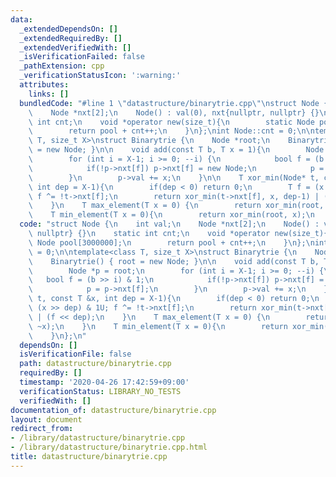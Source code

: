 ```yaml
---
data:
  _extendedDependsOn: []
  _extendedRequiredBy: []
  _extendedVerifiedWith: []
  _isVerificationFailed: false
  _pathExtension: cpp
  _verificationStatusIcon: ':warning:'
  attributes:
    links: []
  bundledCode: "#line 1 \"datastructure/binarytrie.cpp\"\nstruct Node {\n    int val;\n\
    \    Node *nxt[2];\n    Node() : val(0), nxt{nullptr, nullptr} {}\n    static\
    \ int cnt;\n    void *operator new(size_t){\n        static Node pool[3000000];\n\
    \        return pool + cnt++;\n    }\n};\nint Node::cnt = 0;\n\ntemplate<class\
    \ T, size_t X>\nstruct Binarytrie {\n    Node *root;\n    Binarytrie() { root\
    \ = new Node; }\n\n    void add(const T b, T x = 1){\n        Node *p = root;\n\
    \        for (int i = X-1; i >= 0; --i) {\n            bool f = (b >> i) & 1;\n\
    \            if(!p->nxt[f]) p->nxt[f] = new Node;\n            p = p->nxt[f];\n\
    \        }\n        p->val += x;\n    }\n\n    T xor_min(Node* t, const T &x,\
    \ int dep = X-1){\n        if(dep < 0) return 0;\n        T f = (x >> dep) & 1U;\
    \ f ^= !t->nxt[f];\n        return xor_min(t->nxt[f], x, dep-1) | (f << dep);\n\
    \    }\n    T max_element(T x = 0) {\n        return xor_min(root, ~x);\n    }\n\
    \    T min_element(T x = 0){\n        return xor_min(root, x);\n    }\n};\n"
  code: "struct Node {\n    int val;\n    Node *nxt[2];\n    Node() : val(0), nxt{nullptr,\
    \ nullptr} {}\n    static int cnt;\n    void *operator new(size_t){\n        static\
    \ Node pool[3000000];\n        return pool + cnt++;\n    }\n};\nint Node::cnt\
    \ = 0;\n\ntemplate<class T, size_t X>\nstruct Binarytrie {\n    Node *root;\n\
    \    Binarytrie() { root = new Node; }\n\n    void add(const T b, T x = 1){\n\
    \        Node *p = root;\n        for (int i = X-1; i >= 0; --i) {\n         \
    \   bool f = (b >> i) & 1;\n            if(!p->nxt[f]) p->nxt[f] = new Node;\n\
    \            p = p->nxt[f];\n        }\n        p->val += x;\n    }\n\n    T xor_min(Node*\
    \ t, const T &x, int dep = X-1){\n        if(dep < 0) return 0;\n        T f =\
    \ (x >> dep) & 1U; f ^= !t->nxt[f];\n        return xor_min(t->nxt[f], x, dep-1)\
    \ | (f << dep);\n    }\n    T max_element(T x = 0) {\n        return xor_min(root,\
    \ ~x);\n    }\n    T min_element(T x = 0){\n        return xor_min(root, x);\n\
    \    }\n};\n"
  dependsOn: []
  isVerificationFile: false
  path: datastructure/binarytrie.cpp
  requiredBy: []
  timestamp: '2020-04-26 17:42:59+09:00'
  verificationStatus: LIBRARY_NO_TESTS
  verifiedWith: []
documentation_of: datastructure/binarytrie.cpp
layout: document
redirect_from:
- /library/datastructure/binarytrie.cpp
- /library/datastructure/binarytrie.cpp.html
title: datastructure/binarytrie.cpp
---
```

